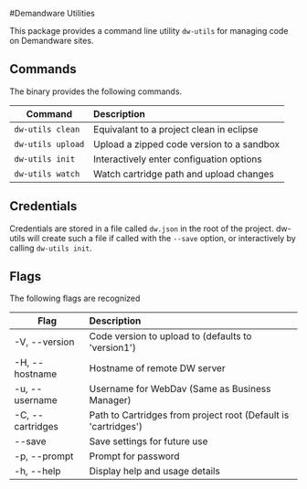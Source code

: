 #Demandware Utilities

This package provides a command line utility `dw-utils` for managing code on Demandware sites.

## Commands
The binary provides the following commands.

| Command           | Description                               |
| ---------------   | :---------------------------------------- |
| `dw-utils clean`  | Equivalant to a project clean in eclipse  |
| `dw-utils upload` | Upload a zipped code version to a sandbox |
| `dw-utils init`   | Interactively enter configuation options  |
| `dw-utils watch`  | Watch cartridge path and upload changes   |

## Credentials

Credentials are stored in a file called `dw.json` in the root of the project.
dw-utils will create such a file if called with the `--save` option, or interactively by calling `dw-utils init`. 


## Flags

The following flags are recognized

| Flag             | Description                                                    |
| ----             | :----------                                                    |
| -V, --version    | Code version to upload to (defaults to 'version1')             |
| -H, --hostname   | Hostname of remote DW server                                   |
| -u, --username   | Username for WebDav (Same as Business Manager)                 |
| -C, --cartridges | Path to Cartridges from project root (Default is 'cartridges') |
| --save           | Save settings for future use                                   |
| -p, --prompt     | Prompt for password                                            |
| -h, --help       | Display help and usage details                                 |
